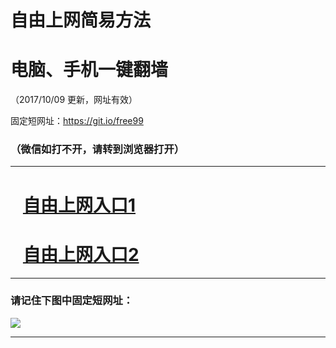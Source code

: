 ﻿# 自由上网简易方法

# 电脑、手机一键翻墙

（2017/10/09 更新，网址有效）

固定短网址：https://git.io/free99

### （微信如打不开，请转到浏览器打开）


***





# &nbsp;&nbsp; <a href="http://ft296582971.fwq-tz-1001.info/fwqtz01.html?t=1009001494 " target="_blank">自由上网入口1</a>
# &nbsp;&nbsp; <a href="http://ft2775625233.fwq-tz-1002.info/fwqtz02.html?t=100900116599 " target="_blank">自由上网入口2</a>
***

### 请记住下图中固定短网址：

<img src="https://s3-us-west-2.amazonaws.com/fwq-1001/yjfq-20170905okok.png" /> 


***

